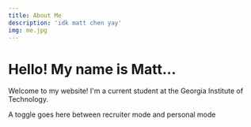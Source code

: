 ```yaml
---
title: About Me
description: 'idk matt chen yay'
img: me.jpg
---
```

# Hello! My name is Matt...

Welcome to my website! I'm a current student at the Georgia Institute of Technology.

A toggle goes here between recruiter mode and personal mode
